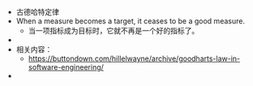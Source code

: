 - 古德哈特定律
- When a measure becomes a target, it ceases to be a good measure.
	- 当一项指标成为目标时，它就不再是一个好的指标了。
-
- 相关内容：
	- https://buttondown.com/hillelwayne/archive/goodharts-law-in-software-engineering/
-